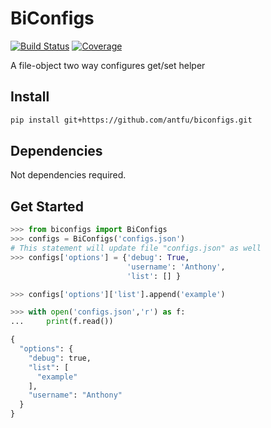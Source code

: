 # BiConfigs
[![Build Status](https://img.shields.io/travis/antfu/biconfigs.svg)](https://travis-ci.org/antfu/biconfigs)
[![Coverage](https://img.shields.io/codecov/c/github/antfu/biconfigs.svg)](https://codecov.io/gh/antfu/biconfigs)

A file-object two way configures get/set helper

## Install
```sh
pip install git+https://github.com/antfu/biconfigs.git
```

## Dependencies
Not dependencies required.

## Get Started
```python
>>> from biconfigs import BiConfigs
>>> configs = BiConfigs('configs.json')
# This statement will update file "configs.json" as well
>>> configs['options'] = {'debug': True,
                          'username': 'Anthony',
                          'list': [] }

>>> configs['options']['list'].append('example')

>>> with open('configs.json','r') as f:
...     print(f.read())

{
  "options": {
    "debug": true,
    "list": [
      "example"
    ],
    "username": "Anthony"
  }
}
```
